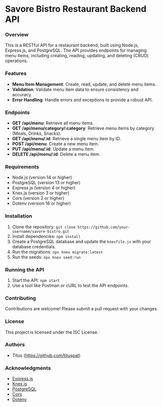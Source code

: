 # **Savore Bistro Restaurant Backend API**

### Overview

This is a RESTful API for a restaurant backend, built using Node.js, Express.js, and PostgreSQL. The API provides endpoints for managing menu items, including creating, reading, updating, and deleting (CRUD) operations.

### Features

- **Menu Item Management**: Create, read, update, and delete menu items.
- **Validation**: Validate menu item data to ensure consistency and accuracy.
- **Error Handling**: Handle errors and exceptions to provide a robust API.

### Endpoints

- **GET /api/menu**: Retrieve all menu items.
- **GET /api/menu/category/:category**: Retrieve menu items by category (Meals, Drinks, Snacks).
- **GET /api/menu/:id**: Retrieve a single menu item by ID.
- **POST /api/menu**: Create a new menu item.
- **PUT /api/menu/:id**: Update a menu item.
- **DELETE /api/menu/:id**: Delete a menu item.

### Requirements

- Node.js (version 14 or higher)
- PostgreSQL (version 13 or higher)
- Express.js (version 4 or higher)
- Knex.js (version 3 or higher)
- Cors (version 2 or higher)
- Dotenv (version 16 or higher)

### Installation

1.  Clone the repository: `git clone https://github.com/your-username/savore-bistro.git`
2.  Install dependencies: `npm install`
3.  Create a PostgreSQL database and update the `knexfile.js` with your database credentials.
4.  Run the migrations: `npx knex migrate:latest`
5.  Run the seeds: `npx knex seed:run`

### Running the API

1.  Start the API: `npm start`
2.  Use a tool like Postman or cURL to test the API endpoints.

### Contributing

Contributions are welcome! Please submit a pull request with your changes.

### License

This project is licensed under the ISC License.

### Authors

- Titus (https://github.com/tituspat)

### Acknowledgments

- [Express.js](https://expressjs.com/)
- [Knex.js](https://knexjs.org/)
- [PostgreSQL](https://www.postgresql.org/)
- [Cors](https://www.npmjs.com/package/cors)
- [Dotenv](https://www.npmjs.com/package/dotenv)
